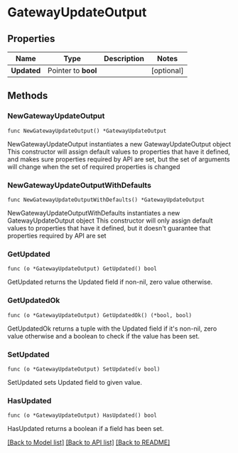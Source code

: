 # GatewayUpdateOutput

## Properties

Name | Type | Description | Notes
------------ | ------------- | ------------- | -------------
**Updated** | Pointer to **bool** |  | [optional] 

## Methods

### NewGatewayUpdateOutput

`func NewGatewayUpdateOutput() *GatewayUpdateOutput`

NewGatewayUpdateOutput instantiates a new GatewayUpdateOutput object
This constructor will assign default values to properties that have it defined,
and makes sure properties required by API are set, but the set of arguments
will change when the set of required properties is changed

### NewGatewayUpdateOutputWithDefaults

`func NewGatewayUpdateOutputWithDefaults() *GatewayUpdateOutput`

NewGatewayUpdateOutputWithDefaults instantiates a new GatewayUpdateOutput object
This constructor will only assign default values to properties that have it defined,
but it doesn't guarantee that properties required by API are set

### GetUpdated

`func (o *GatewayUpdateOutput) GetUpdated() bool`

GetUpdated returns the Updated field if non-nil, zero value otherwise.

### GetUpdatedOk

`func (o *GatewayUpdateOutput) GetUpdatedOk() (*bool, bool)`

GetUpdatedOk returns a tuple with the Updated field if it's non-nil, zero value otherwise
and a boolean to check if the value has been set.

### SetUpdated

`func (o *GatewayUpdateOutput) SetUpdated(v bool)`

SetUpdated sets Updated field to given value.

### HasUpdated

`func (o *GatewayUpdateOutput) HasUpdated() bool`

HasUpdated returns a boolean if a field has been set.


[[Back to Model list]](../README.md#documentation-for-models) [[Back to API list]](../README.md#documentation-for-api-endpoints) [[Back to README]](../README.md)


